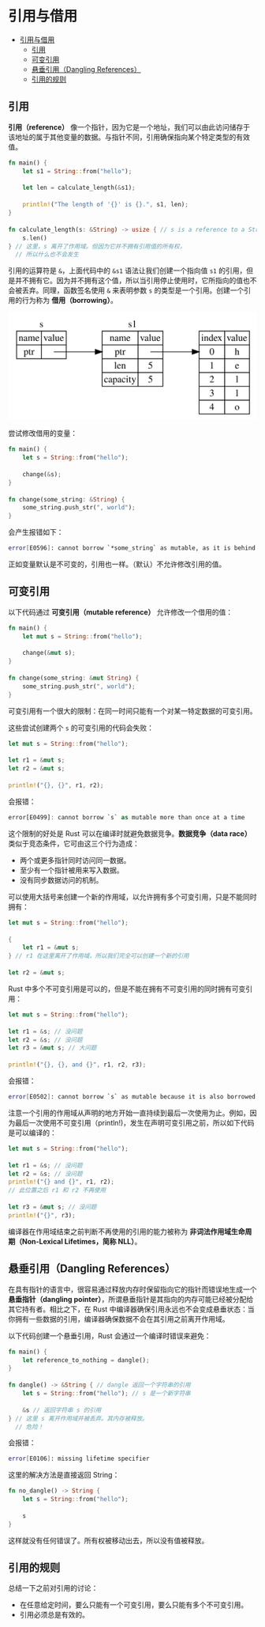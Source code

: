 # 引用与借用

- [引用与借用](#引用与借用)
  - [引用](#引用)
  - [可变引用](#可变引用)
  - [悬垂引用（Dangling References）](#悬垂引用dangling-references)
  - [引用的规则](#引用的规则)

## 引用

**引用（reference）** 像一个指针，因为它是一个地址，我们可以由此访问储存于该地址的属于其他变量的数据。与指针不同，引用确保指向某个特定类型的有效值。

```rust
fn main() {
    let s1 = String::from("hello");

    let len = calculate_length(&s1);

    println!("The length of '{}' is {}.", s1, len);
}

fn calculate_length(s: &String) -> usize { // s is a reference to a String
    s.len()
} // 这里，s 离开了作用域。但因为它并不拥有引用值的所有权，
  // 所以什么也不会发生
```

引用的运算符是 `&`，上面代码中的 `&s1` 语法让我们创建一个指向值 `s1` 的引用，但是并不拥有它。因为并不拥有这个值，所以当引用停止使用时，它所指向的值也不会被丢弃。同理，函数签名使用 `&` 来表明参数 `s` 的类型是一个引用。创建一个引用的行为称为 **借用（borrowing）**。

![&String s 指向 String s1 示意图](./image/trpl04-05.svg)

尝试修改借用的变量：

```rust
fn main() {
    let s = String::from("hello");

    change(&s);
}

fn change(some_string: &String) {
    some_string.push_str(", world");
}
```

会产生报错如下：

```bash
error[E0596]: cannot borrow `*some_string` as mutable, as it is behind a `&` reference
```

正如变量默认是不可变的，引用也一样。（默认）不允许修改引用的值。

## 可变引用

以下代码通过 **可变引用（mutable reference）** 允许修改一个借用的值：

```rust
fn main() {
    let mut s = String::from("hello");

    change(&mut s);
}

fn change(some_string: &mut String) {
    some_string.push_str(", world");
}
```

可变引用有一个很大的限制：在同一时间只能有一个对某一特定数据的可变引用。

这些尝试创建两个 `s` 的可变引用的代码会失败：

```rust
let mut s = String::from("hello");

let r1 = &mut s;
let r2 = &mut s;

println!("{}, {}", r1, r2);
```

会报错：

```rust
error[E0499]: cannot borrow `s` as mutable more than once at a time
```

这个限制的好处是 Rust 可以在编译时就避免数据竞争。**数据竞争（data race）** 类似于竞态条件，它可由这三个行为造成：

- 两个或更多指针同时访问同一数据。
- 至少有一个指针被用来写入数据。
- 没有同步数据访问的机制。

可以使用大括号来创建一个新的作用域，以允许拥有多个可变引用，只是不能同时拥有：

```rust
let mut s = String::from("hello");

{
    let r1 = &mut s;
} // r1 在这里离开了作用域，所以我们完全可以创建一个新的引用

let r2 = &mut s;
```

Rust 中多个不可变引用是可以的，但是不能在拥有不可变引用的同时拥有可变引用：

```rust
let mut s = String::from("hello");

let r1 = &s; // 没问题
let r2 = &s; // 没问题
let r3 = &mut s; // 大问题

println!("{}, {}, and {}", r1, r2, r3);
```

会报错：

```bash
error[E0502]: cannot borrow `s` as mutable because it is also borrowed as immutable
```

注意一个引用的作用域从声明的地方开始一直持续到最后一次使用为止。例如，因为最后一次使用不可变引用（println!)，发生在声明可变引用之前，所以如下代码是可以编译的：

```rust
let mut s = String::from("hello");

let r1 = &s; // 没问题
let r2 = &s; // 没问题
println!("{} and {}", r1, r2);
// 此位置之后 r1 和 r2 不再使用

let r3 = &mut s; // 没问题
println!("{}", r3);
```

编译器在作用域结束之前判断不再使用的引用的能力被称为 **非词法作用域生命周期（Non-Lexical Lifetimes，简称 NLL）**。

## 悬垂引用（Dangling References）

在具有指针的语言中，很容易通过释放内存时保留指向它的指针而错误地生成一个 **悬垂指针（dangling pointer）**，所谓悬垂指针是其指向的内存可能已经被分配给其它持有者。相比之下，在 Rust 中编译器确保引用永远也不会变成悬垂状态：当你拥有一些数据的引用，编译器确保数据不会在其引用之前离开作用域。

以下代码创建一个悬垂引用，Rust 会通过一个编译时错误来避免：

```rust
fn main() {
    let reference_to_nothing = dangle();
}

fn dangle() -> &String { // dangle 返回一个字符串的引用
    let s = String::from("hello"); // s 是一个新字符串

    &s // 返回字符串 s 的引用
} // 这里 s 离开作用域并被丢弃。其内存被释放。
  // 危险！
```

会报错：

```bash
error[E0106]: missing lifetime specifier
```

这里的解决方法是直接返回 String：

```rust
fn no_dangle() -> String {
    let s = String::from("hello");

    s
}
```

这样就没有任何错误了。所有权被移动出去，所以没有值被释放。

## 引用的规则

总结一下之前对引用的讨论：

- 在任意给定时间，要么只能有一个可变引用，要么只能有多个不可变引用。
- 引用必须总是有效的。
